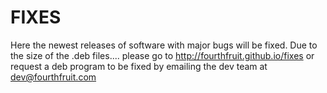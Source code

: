 # FIXES
Here the newest releases of software with major bugs will be fixed.
Due to the size of the .deb files.... please go to http://fourthfruit.github.io/fixes or request a deb program to be fixed by emailing the dev team at dev@fourthfruit.com
